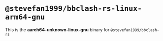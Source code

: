 # `@stevefan1999/bbclash-rs-linux-arm64-gnu`

This is the **aarch64-unknown-linux-gnu** binary for `@stevefan1999/bbclash-rs`
